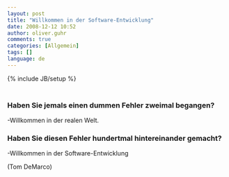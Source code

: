```yaml
---
layout: post
title: "Willkommen in der Software-Entwicklung"
date: 2008-12-12 10:52
author: oliver.guhr
comments: true
categories: [Allgemein]
tags: []
language: de
---
```

{% include JB/setup %}
<h3><br>Haben Sie jemals einen dummen Fehler zweimal begangen?</h3> <p>-Willkommen in der realen Welt. <h3>Haben Sie diesen Fehler hundertmal hintereinander gemacht?</h3> <p>-Willkommen in der Software-Entwicklung <p>(Tom DeMarco)</p>
